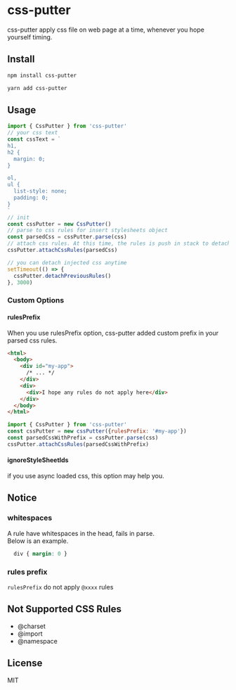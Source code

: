 # css-putter
css-putter apply css file on web page at a time, whenever you hope yourself timing.

## Install

```bash
npm install css-putter
```

```bash
yarn add css-putter
```

## Usage
```javascript
import { CssPutter } from 'css-putter'
// your css text
const cssText = `
h1,
h2 {
  margin: 0;
}

ol,
ul {
  list-style: none;
  padding: 0;
}
`
// init
const cssPutter = new CssPutter()
// parse to css rules for insert stylesheets object
const parsedCss = cssPutter.parse(css)
// attach css rules. At this time, the rules is push in stack to detach.
cssPutter.attachCssRules(parsedCss)

// you can detach injected css anytime
setTimeout(() => {
  cssPutter.detachPreviousRules()
}, 3000)

```

### Custom Options
#### rulesPrefix
When you use rulesPrefix option, css-putter added custom prefix in your parsed css rules.
```html
<html>
  <body>
    <div id="my-app">
      /* ... */
    </div>
    <div>
      <div>I hope any rules do not apply here</div>
    </div>
  </body>
</html>
```

```javascript
import { CssPutter } from 'css-putter'
const cssPutter = new cssPutter({rulesPrefix: '#my-app'})
const parsedCssWithPrefix = cssPutter.parse(css)
cssPutter.attachCssRules(parsedCssWithPrefix)
```

#### ignoreStyleSheetIds
if you use async loaded css, this option may help you.

## Notice
### whitespaces
A rule have whitespaces in the head, fails in parse.  
Below is an example.
```css
  div { margin: 0 }
```

### rules prefix
`rulesPrefix` do not apply `@xxxx` rules

## Not Supported CSS Rules
- @charset
- @import
- @namespace

## License

MIT
